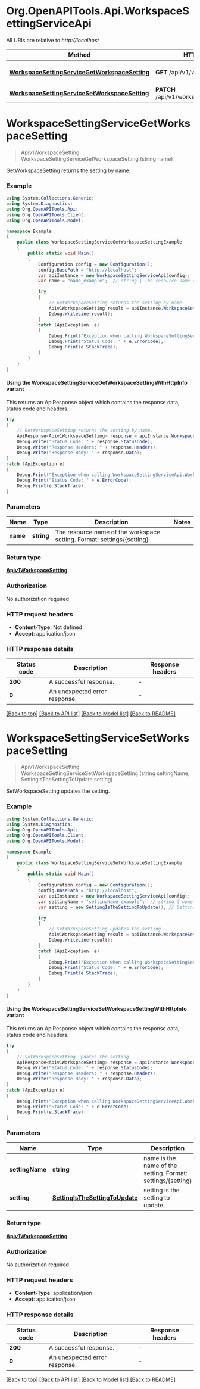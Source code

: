 # Org.OpenAPITools.Api.WorkspaceSettingServiceApi

All URIs are relative to *http://localhost*

| Method | HTTP request | Description |
|--------|--------------|-------------|
| [**WorkspaceSettingServiceGetWorkspaceSetting**](WorkspaceSettingServiceApi.md#workspacesettingservicegetworkspacesetting) | **GET** /api/v1/workspace/{name} | GetWorkspaceSetting returns the setting by name. |
| [**WorkspaceSettingServiceSetWorkspaceSetting**](WorkspaceSettingServiceApi.md#workspacesettingservicesetworkspacesetting) | **PATCH** /api/v1/workspace/{setting.name} | SetWorkspaceSetting updates the setting. |

<a id="workspacesettingservicegetworkspacesetting"></a>
# **WorkspaceSettingServiceGetWorkspaceSetting**
> Apiv1WorkspaceSetting WorkspaceSettingServiceGetWorkspaceSetting (string name)

GetWorkspaceSetting returns the setting by name.

### Example
```csharp
using System.Collections.Generic;
using System.Diagnostics;
using Org.OpenAPITools.Api;
using Org.OpenAPITools.Client;
using Org.OpenAPITools.Model;

namespace Example
{
    public class WorkspaceSettingServiceGetWorkspaceSettingExample
    {
        public static void Main()
        {
            Configuration config = new Configuration();
            config.BasePath = "http://localhost";
            var apiInstance = new WorkspaceSettingServiceApi(config);
            var name = "name_example";  // string | The resource name of the workspace setting. Format: settings/{setting}

            try
            {
                // GetWorkspaceSetting returns the setting by name.
                Apiv1WorkspaceSetting result = apiInstance.WorkspaceSettingServiceGetWorkspaceSetting(name);
                Debug.WriteLine(result);
            }
            catch (ApiException  e)
            {
                Debug.Print("Exception when calling WorkspaceSettingServiceApi.WorkspaceSettingServiceGetWorkspaceSetting: " + e.Message);
                Debug.Print("Status Code: " + e.ErrorCode);
                Debug.Print(e.StackTrace);
            }
        }
    }
}
```

#### Using the WorkspaceSettingServiceGetWorkspaceSettingWithHttpInfo variant
This returns an ApiResponse object which contains the response data, status code and headers.

```csharp
try
{
    // GetWorkspaceSetting returns the setting by name.
    ApiResponse<Apiv1WorkspaceSetting> response = apiInstance.WorkspaceSettingServiceGetWorkspaceSettingWithHttpInfo(name);
    Debug.Write("Status Code: " + response.StatusCode);
    Debug.Write("Response Headers: " + response.Headers);
    Debug.Write("Response Body: " + response.Data);
}
catch (ApiException e)
{
    Debug.Print("Exception when calling WorkspaceSettingServiceApi.WorkspaceSettingServiceGetWorkspaceSettingWithHttpInfo: " + e.Message);
    Debug.Print("Status Code: " + e.ErrorCode);
    Debug.Print(e.StackTrace);
}
```

### Parameters

| Name | Type | Description | Notes |
|------|------|-------------|-------|
| **name** | **string** | The resource name of the workspace setting. Format: settings/{setting} |  |

### Return type

[**Apiv1WorkspaceSetting**](Apiv1WorkspaceSetting.md)

### Authorization

No authorization required

### HTTP request headers

 - **Content-Type**: Not defined
 - **Accept**: application/json


### HTTP response details
| Status code | Description | Response headers |
|-------------|-------------|------------------|
| **200** | A successful response. |  -  |
| **0** | An unexpected error response. |  -  |

[[Back to top]](#) [[Back to API list]](../README.md#documentation-for-api-endpoints) [[Back to Model list]](../README.md#documentation-for-models) [[Back to README]](../README.md)

<a id="workspacesettingservicesetworkspacesetting"></a>
# **WorkspaceSettingServiceSetWorkspaceSetting**
> Apiv1WorkspaceSetting WorkspaceSettingServiceSetWorkspaceSetting (string settingName, SettingIsTheSettingToUpdate setting)

SetWorkspaceSetting updates the setting.

### Example
```csharp
using System.Collections.Generic;
using System.Diagnostics;
using Org.OpenAPITools.Api;
using Org.OpenAPITools.Client;
using Org.OpenAPITools.Model;

namespace Example
{
    public class WorkspaceSettingServiceSetWorkspaceSettingExample
    {
        public static void Main()
        {
            Configuration config = new Configuration();
            config.BasePath = "http://localhost";
            var apiInstance = new WorkspaceSettingServiceApi(config);
            var settingName = "settingName_example";  // string | name is the name of the setting. Format: settings/{setting}
            var setting = new SettingIsTheSettingToUpdate(); // SettingIsTheSettingToUpdate | setting is the setting to update.

            try
            {
                // SetWorkspaceSetting updates the setting.
                Apiv1WorkspaceSetting result = apiInstance.WorkspaceSettingServiceSetWorkspaceSetting(settingName, setting);
                Debug.WriteLine(result);
            }
            catch (ApiException  e)
            {
                Debug.Print("Exception when calling WorkspaceSettingServiceApi.WorkspaceSettingServiceSetWorkspaceSetting: " + e.Message);
                Debug.Print("Status Code: " + e.ErrorCode);
                Debug.Print(e.StackTrace);
            }
        }
    }
}
```

#### Using the WorkspaceSettingServiceSetWorkspaceSettingWithHttpInfo variant
This returns an ApiResponse object which contains the response data, status code and headers.

```csharp
try
{
    // SetWorkspaceSetting updates the setting.
    ApiResponse<Apiv1WorkspaceSetting> response = apiInstance.WorkspaceSettingServiceSetWorkspaceSettingWithHttpInfo(settingName, setting);
    Debug.Write("Status Code: " + response.StatusCode);
    Debug.Write("Response Headers: " + response.Headers);
    Debug.Write("Response Body: " + response.Data);
}
catch (ApiException e)
{
    Debug.Print("Exception when calling WorkspaceSettingServiceApi.WorkspaceSettingServiceSetWorkspaceSettingWithHttpInfo: " + e.Message);
    Debug.Print("Status Code: " + e.ErrorCode);
    Debug.Print(e.StackTrace);
}
```

### Parameters

| Name | Type | Description | Notes |
|------|------|-------------|-------|
| **settingName** | **string** | name is the name of the setting. Format: settings/{setting} |  |
| **setting** | [**SettingIsTheSettingToUpdate**](SettingIsTheSettingToUpdate.md) | setting is the setting to update. |  |

### Return type

[**Apiv1WorkspaceSetting**](Apiv1WorkspaceSetting.md)

### Authorization

No authorization required

### HTTP request headers

 - **Content-Type**: application/json
 - **Accept**: application/json


### HTTP response details
| Status code | Description | Response headers |
|-------------|-------------|------------------|
| **200** | A successful response. |  -  |
| **0** | An unexpected error response. |  -  |

[[Back to top]](#) [[Back to API list]](../README.md#documentation-for-api-endpoints) [[Back to Model list]](../README.md#documentation-for-models) [[Back to README]](../README.md)

